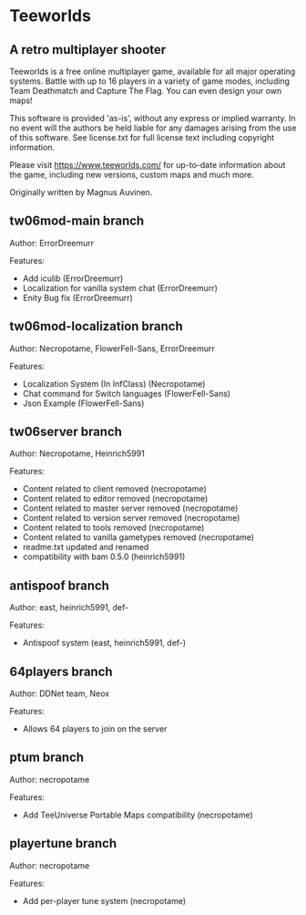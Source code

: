 Teeworlds
=========

A retro multiplayer shooter
---------------------------

Teeworlds is a free online multiplayer game, available for all major
operating systems. Battle with up to 16 players in a variety of game
modes, including Team Deathmatch and Capture The Flag. You can even
design your own maps!

This software is provided 'as-is', without any express or implied
warranty. In no event will the authors be held liable for any damages
arising from the use of this software. See license.txt for full license
text including copyright information.

Please visit https://www.teeworlds.com/ for up-to-date information about
the game, including new versions, custom maps and much more.

Originally written by Magnus Auvinen.

tw06mod-main branch
---------------------------
Author: ErrorDreemurr

Features:
- Add iculib (ErrorDreemurr)
- Localization for vanilla system chat (ErrorDreemurr)
- Enity Bug fix (ErrorDreemurr)

tw06mod-localization branch
---------------------------
Author: Necropotame, FlowerFell-Sans, ErrorDreemurr

Features:
- Localization System (In InfClass) (Necropotame)
- Chat command for Switch languages (FlowerFell-Sans)
- Json Example (FlowerFell-Sans)

tw06server branch
---------------------------
Author: Necropotame, Heinrich5991

Features:
- Content related to client removed (necropotame)
- Content related to editor removed (necropotame)
- Content related to master server removed (necropotame)
- Content related to version server removed (necropotame)
- Content related to tools removed (necropotame)
- Content related to vanilla gametypes removed (necropotame)
- readme.txt updated and renamed
- compatibility with bam 0.5.0 (heinrich5991)

antispoof branch
---------------------------
Author: east, heinrich5991, def-

Features:
- Antispoof system (east, heinrich5991, def-)

64players branch
---------------------------
Author: DDNet team, Neox

Features:
- Allows 64 players to join on the server

ptum branch
---------------------------
Author: necropotame

Features:
- Add TeeUniverse Portable Maps compatibility (necropotame)

playertune branch
---------------------------
Author: necropotame

Features:
- Add per-player tune system (necropotame)
